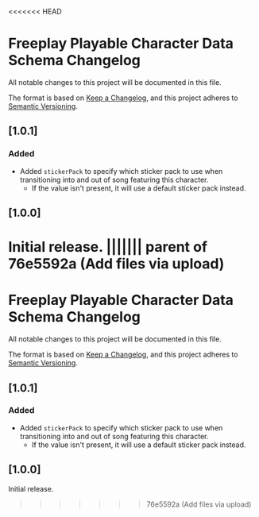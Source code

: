 <<<<<<< HEAD
# Freeplay Playable Character Data Schema Changelog

All notable changes to this project will be documented in this file.

The format is based on [Keep a Changelog](https://keepachangelog.com/en/1.0.0/),
and this project adheres to [Semantic Versioning](https://semver.org/spec/v2.0.0.html).

## [1.0.1]
### Added
- Added `stickerPack` to specify which sticker pack to use when transitioning into and out of song featuring this character.
  - If the value isn't present, it will use a default sticker pack instead.

## [1.0.0]
Initial release.
||||||| parent of 76e5592a (Add files via upload)
=======
# Freeplay Playable Character Data Schema Changelog

All notable changes to this project will be documented in this file.

The format is based on [Keep a Changelog](https://keepachangelog.com/en/1.0.0/),
and this project adheres to [Semantic Versioning](https://semver.org/spec/v2.0.0.html).

## [1.0.1]
### Added
- Added `stickerPack` to specify which sticker pack to use when transitioning into and out of song featuring this character.
  - If the value isn't present, it will use a default sticker pack instead.

## [1.0.0]
Initial release.
>>>>>>> 76e5592a (Add files via upload)
